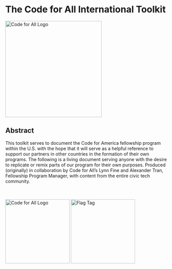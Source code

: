 # The Code for All International Toolkit



<img src="../Code/BookName/assets/toolkitlogo.png" alt="Code for All Logo" style="width: 300px;"/>

<br>

## Abstract

This toolkit serves to document the Code for America fellowship program within the U.S. with the hope that it will serve as a helpful reference to support our partners in other countries in the formation of their own programs. The following is a living document serving anyone with the desire to replicate or remix parts of our program for their own purposes. Produced (originally) in collaboration by Code for All’s Lynn Fine and Alexander Tran, Fellowship Program Manager, with content from the entire civic tech community.


<br>
<br>


<img src="http://codeforamerica.org/media/images/logos/code_for_all_logo.png" alt="Code for All Logo" style="width: 200px;"/>
<img src="http://codeforamerica.org/media/images/logos/flag_tag.png" alt="Flag Tag" style="width: 200px;"/>



